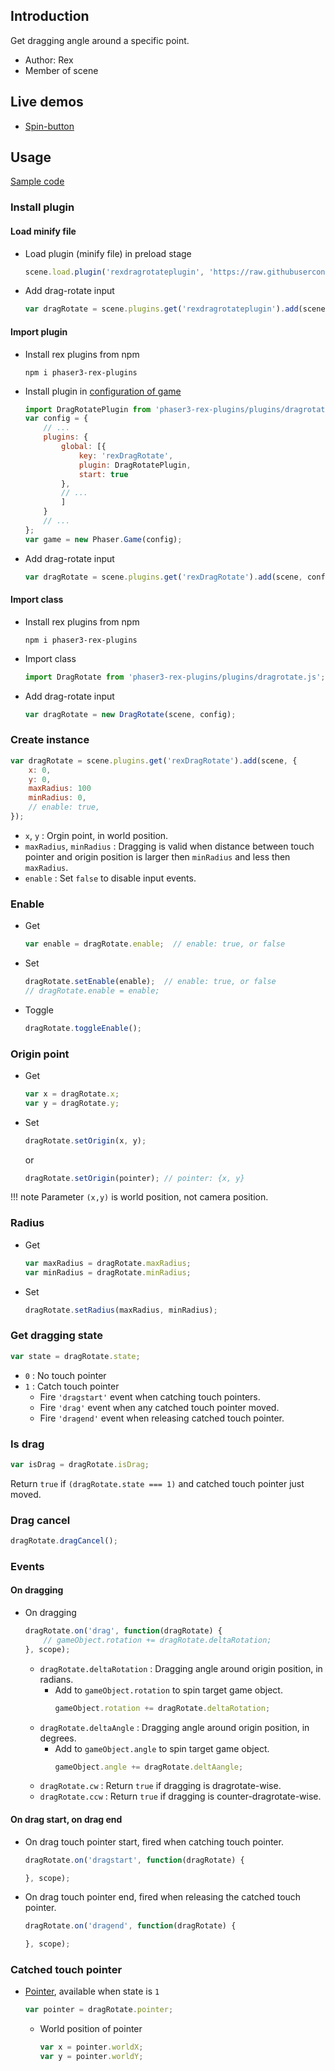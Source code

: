 ## Introduction

Get dragging angle around a specific point.

- Author: Rex
- Member of scene

## Live demos

- [Spin-button](https://codepen.io/rexrainbow/pen/NJKywR)

## Usage

[Sample code](https://github.com/rexrainbow/phaser3-rex-notes/tree/master/examples/dragrotate)

### Install plugin

#### Load minify file

- Load plugin (minify file) in preload stage
    ```javascript
    scene.load.plugin('rexdragrotateplugin', 'https://raw.githubusercontent.com/rexrainbow/phaser3-rex-notes/master/dist/rexdragrotateplugin.min.js', true);
    ```
- Add drag-rotate input
    ```javascript
    var dragRotate = scene.plugins.get('rexdragrotateplugin').add(scene, config);
    ```

#### Import plugin

- Install rex plugins from npm
    ```
    npm i phaser3-rex-plugins
    ```
- Install plugin in [configuration of game](game.md#configuration)
    ```javascript
    import DragRotatePlugin from 'phaser3-rex-plugins/plugins/dragrotate-plugin.js';
    var config = {
        // ...
        plugins: {
            global: [{
                key: 'rexDragRotate',
                plugin: DragRotatePlugin,
                start: true
            },
            // ...
            ]
        }
        // ...
    };
    var game = new Phaser.Game(config);
    ```
- Add drag-rotate input
    ```javascript
    var dragRotate = scene.plugins.get('rexDragRotate').add(scene, config);
    ```

#### Import class

- Install rex plugins from npm
    ```
    npm i phaser3-rex-plugins
    ```
- Import class
    ```javascript
    import DragRotate from 'phaser3-rex-plugins/plugins/dragrotate.js';
    ```
- Add drag-rotate input
    ```javascript
    var dragRotate = new DragRotate(scene, config);
    ```

### Create instance

```javascript
var dragRotate = scene.plugins.get('rexDragRotate').add(scene, {
    x: 0,
    y: 0,
    maxRadius: 100
    minRadius: 0,
    // enable: true,
});
```

- `x`, `y` : Orgin point, in world position.
- `maxRadius`, `minRadius` : Dragging is valid when distance between touch pointer and origin position is larger then `minRadius` and less then `maxRadius`.
- `enable` : Set `false` to disable input events.

### Enable

- Get
    ```javascript
    var enable = dragRotate.enable;  // enable: true, or false
    ```
- Set
    ```javascript
    dragRotate.setEnable(enable);  // enable: true, or false
    // dragRotate.enable = enable;
    ```
- Toggle
    ```javascript
    dragRotate.toggleEnable();
    ```

### Origin point

- Get
    ```javascript
    var x = dragRotate.x;
    var y = dragRotate.y;
    ```
- Set
    ```javascript
    dragRotate.setOrigin(x, y);
    ```
    or
    ```javascript
    dragRotate.setOrigin(pointer); // pointer: {x, y}
    ```

!!! note
    Parameter `(x,y)` is world position, not camera position.

### Radius

- Get
    ```javascript
    var maxRadius = dragRotate.maxRadius;
    var minRadius = dragRotate.minRadius;
    ```
- Set
    ```javascript
    dragRotate.setRadius(maxRadius, minRadius);
    ```

### Get dragging state

```javascript
var state = dragRotate.state;
```

- `0` : No touch pointer
- `1` : Catch touch pointer
    - Fire `'dragstart'` event when catching touch pointers.
    - Fire `'drag'` event when any catched touch pointer moved.
    - Fire `'dragend'` event when releasing catched touch pointer.

### Is drag

```javascript
var isDrag = dragRotate.isDrag;
```

Return `true` if `(dragRotate.state === 1)` and catched touch pointer just moved.

### Drag cancel

```javascript
dragRotate.dragCancel();
```

### Events

#### On dragging

- On dragging
    ```javascript
    dragRotate.on('drag', function(dragRotate) {
        // gameObject.rotation += dragRotate.deltaRotation;
    }, scope);
    ```
    - `dragRotate.deltaRotation` : Dragging angle around origin position, in radians.
        - Add to `gameObject.rotation` to spin target game object.
            ```javascript
            gameObject.rotation += dragRotate.deltaRotation;
            ```
    - `dragRotate.deltaAngle` : Dragging angle around origin position, in degrees.
        - Add to `gameObject.angle` to spin target game object.
            ```javascript
            gameObject.angle += dragRotate.deltAangle;
            ```    
    - `dragRotate.cw` : Return `true` if dragging is dragrotate-wise.
    - `dragRotate.ccw` : Return `true` if dragging is counter-dragrotate-wise.

#### On drag start, on drag end

- On drag touch pointer start, fired when catching touch pointer.
    ```javascript
    dragRotate.on('dragstart', function(dragRotate) {

    }, scope);
    ```
- On drag touch pointer end, fired when releasing the catched touch pointer.
    ```javascript
    dragRotate.on('dragend', function(dragRotate) {

    }, scope);
    ```

### Catched touch pointer

- [Pointer](touchevents.md#properties-of-point), available when state is `1`
    ```javascript
    var pointer = dragRotate.pointer;
    ```
    - World position of pointer
        ```javascript
        var x = pointer.worldX;
        var y = pointer.worldY;
        ```
